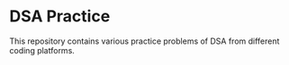 # DSA Practice
This repository contains various practice problems of DSA from different coding platforms.
